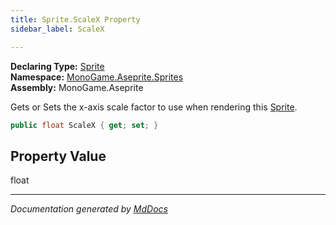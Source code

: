 ```yaml
---
title: Sprite.ScaleX Property
sidebar_label: ScaleX

---
```


**Declaring Type:** [Sprite](../)  
**Namespace:** [MonoGame.Aseprite.Sprites](../../)  
**Assembly:** MonoGame.Aseprite

Gets or Sets the x\-axis scale factor to use when rendering this [Sprite](../).

```csharp
public float ScaleX { get; set; }
```

## Property Value

float

___

*Documentation generated by [MdDocs](https://github.com/ap0llo/mddocs)*
